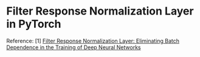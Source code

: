 # Filter Response Normalization Layer in PyTorch

Reference:
[1] [Filter Response Normalization Layer: Eliminating Batch Dependence in the Training of Deep Neural Networks](https://arxiv.org/abs/1911.09737)
